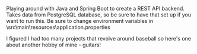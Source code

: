 Playing around with Java and Spring Boot to create a REST API backend.
Takes data from PostgreSQL database, so be sure to have that set up if you want to run this. Be sure to change environment variables in \src\main\resources\application.properties

I figured I had too many projects that revolve around baseball so here's one about another hobby of mine - guitars! 

